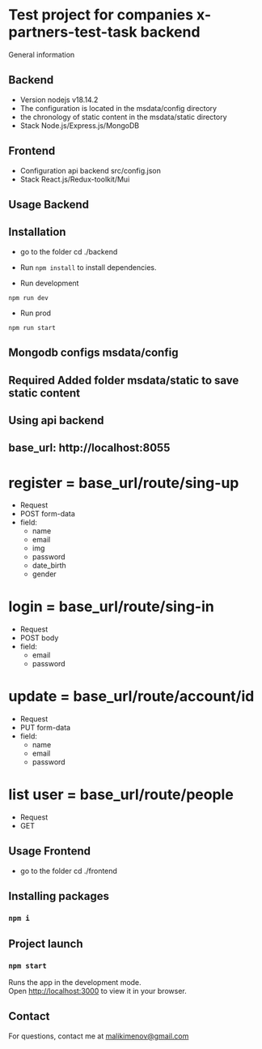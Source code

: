 # Test project for companies x-partners-test-task backend

General information
## Backend
- Version nodejs v18.14.2
- The configuration is located in the msdata/config directory
- the chronology of static content in the msdata/static directory  
- Stack Node.js/Express.js/MongoDB

## Frontend
- Configuration api backend src/config.json
- Stack React.js/Redux-toolkit/Mui


## Usage Backend

## Installation
- go to the folder cd ./backend
- Run `npm install` to install dependencies.

- Run development
``` 
npm run dev
```

- Run prod
```
npm run start
``` 

## Mongodb configs msdata/config
## Required Added folder msdata/static to save static content

## Using api backend
## base_url: http://localhost:8055

# register = base_url/route/sing-up 
- Request
- POST form-data
- field: 
    - name
    - email
    - img
    - password
    - date_birth
    - gender


# login = base_url/route/sing-in
- Request
- POST body
- field: 
    - email
    - password

# update = base_url/route/account/id
- Request
- PUT form-data
- field: 
    - name
    - email
    - password

# list user = base_url/route/people
- Request
- GET

## Usage Frontend
- go to the folder cd ./frontend

## Installing packages
### `npm i`

## Project launch
### `npm start`

Runs the app in the development mode.\
Open [http://localhost:3000](http://localhost:3000) to view it in your browser.

## Contact
For questions, contact me at malikimenov@gmail.com

